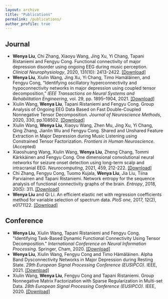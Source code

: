 ```yaml
---
layout: archive
title: "Publications"
permalink: /publications/
author_profile: true
---
```


Journal
------
- **Wenya Liu**, Chi Zhang, Xiaoyu Wang, Jing Xu, Yi Chang, Tapani Ristaniemi and Fengyu Cong. Functional connectivity of 
 major depression disorder using ongoing EEG during music perception. *Clinical Neurophysiology*, 2020, 131(10): 2413-2422.
  [[Download]](https://www.sciencedirect.com/science/article/pii/S1388245720304168)
- **Wenya Liu**, Xiulin Wang, Jing Xu, Yi Chang, Timo Hamäläinen, and Fengyu Cong, “Identifying oscillatory hyperconnectivity and hypoconnectivity 
  networks in major depression using coupled tensor decomposition,” *IEEE Transactions on Neural Systems and Rehabilitation Engineering*, vol. 29, pp. 1895–1904, 2021.
  [[Download]](https://ieeexplore.ieee.org/document/9531642)
- Xiulin Wang, **Wenya Liu**, Tapani Ristaniemi and Fengyu Cong. Group Analysis of Ongoing EEG Data Based on Fast Double-Coupled
  Nonnegative Tensor Decomposition. *Journal of Neuroscience Methods*, 2020, 330, pp.108502.
  [[Download]](https://www.sciencedirect.com/science/article/pii/S0165027019303590)
- Xiulin Wang, **Wenya Liu**, Xiaoyu Wang, Zhen Mu, Jing Xu, Yi Chang, Qing Zhang, Jianlin Wu and Fengyu Cong. Shared and Unshared Feature Extraction in Major
  Depression during Music Listening using Constrained Tensor Factorization. *Frontiers in Human Neuroscience*. (Accepted)
- Xiaoshuang Wang, Xiulin Wang, **Wenya Liu**, Zheng Chang, Tommi Kärkkäinen and Fengyu Cong. One dimensional convolutional neural 
  networks for seizure onset detection using long-term scalp and intracranial EEG. *Neurocomputing*, 2021, 459, 212-222.
  [[Download]](https://www.sciencedirect.com/science/article/pii/S0925231221009723)
- Chi Zhang, Fengyu Cong, Tuomo Kujala, **Wenya Liu**, Jia Liu, Tiina Parviainen and Tapani Ristaniemi. Network entropy for the sequence 
  analysis of functional connectivity graphs of the brain. *Entropy*, 2018, 20(5): 311.
  [[Download]](https://www.mdpi.com/1099-4300/20/5/311)
- **Wenya Liu** and Qi Li. An efficient elastic net with regression coefficients method for variable selection of spectrum data. *PloS one*, 2017, 12(2), e0171122.
  [[Download]](https://journals.plos.org/plosone/article?id=10.1371/journal.pone.0171122)
  
Conference
------
 - **Wenya Liu**, Xiulin Wang, Tapani Ristaniemi and Fengyu Cong. "Identifying Task-Based Dynamic Functional Connectivity Using Tensor Decomposition." 
   *International Conference on Neural Information Processing*. Springer, Cham, 2020.
   [[Download]](https://link.springer.com/chapter/10.1007/978-3-030-63823-8_42)
- **Wenya Liu**, Xiulin Wang, Fengyu Cong and Timo Hämäläinen. Alpha Band Dysconnectivity Networks in Major Depression during Resting State. 
  *29th European Signal Processing Conference (EUSIPCO)*. IEEE, 2021.
  [[Download]](https://ieeexplore.ieee.org/abstract/document/9615964)
- Xiulin Wang, **Wenya Liu**, Fengyu Cong and Tapani Ristaniemi. Group Nonnegative Matrix Factorization with Sparse Regularization in Multi-set Data.
  *28th European Signal Processing Conference (EUSIPCO)*. IEEE, 2020.
  [[Download]](https://ieeexplore.ieee.org/abstract/document/9287756)

